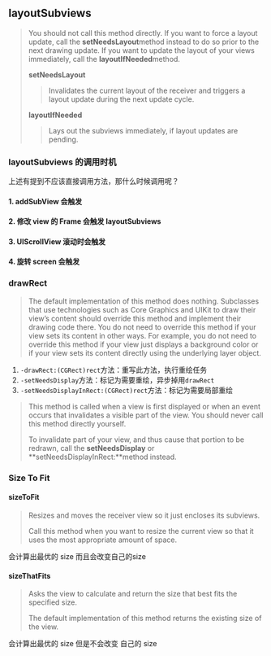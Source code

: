 ## layoutSubviews

> You should not call this method directly. If you want to force a layout update, call the **setNeedsLayout**method instead to do so prior to the next drawing update. If you want to update the layout of your views immediately, call the **layoutIfNeeded**method.
>
> **setNeedsLayout**
>
> > Invalidates the current layout of the receiver and triggers a layout update during the next update cycle.
>
> **layoutIfNeeded**
>
> > Lays out the subviews immediately, if layout updates are pending.

### layoutSubviews 的调用时机

上述有提到不应该直接调用方法，那什么时候调用呢？

#### 1. addSubView 会触发

#### 2. 修改 view 的 Frame 会触发 layoutSubviews

#### 3. UIScrollView 滚动时会触发

#### 4. 旋转 screen 会触发



### drawRect

> The default implementation of this method does nothing. Subclasses that use technologies such as Core Graphics and UIKit to draw their view’s content should override this method and implement their drawing code there. You do not need to override this method if your view sets its content in other ways. For example, you do not need to override this method if your view just displays a background color or if your view sets its content directly using the underlying layer object.

1. `-drawRect:(CGRect)rect`方法：重写此方法，执行重绘任务
2.  `-setNeedsDisplay`方法：标记为需要重绘，异步掉用`drawRect`
3.  `-setNeedsDisplayInRect:(CGRect)rect`方法：标记为需要局部重绘

> This method is called when a view is first displayed or when an event occurs that invalidates a visible part of the view. You should never call this method directly yourself.
>
>  To invalidate part of your view, and thus cause that portion to be redrawn, call the **setNeedsDisplay** or **setNeedsDisplayInRect:**method instead.



### Size To Fit

#### sizeToFit

> Resizes and moves the receiver view so it just encloses its subviews.
>
> Call this method when you want to resize the current view so that it uses the most appropriate amount of space.

会计算出最优的 size 而且会改变自己的size



#### sizeThatFits

> Asks the view to calculate and return the size that best fits the specified size.
>
> The default implementation of this method returns the existing size of the view. 

会计算出最优的 size 但是不会改变 自己的 size